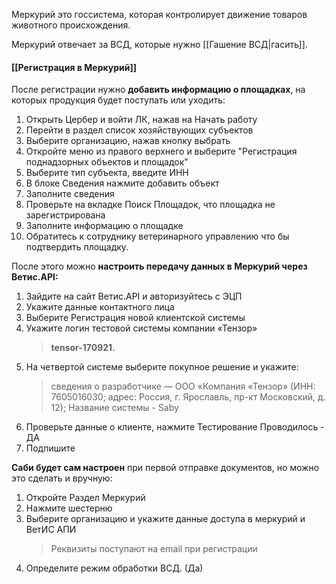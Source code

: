 Меркурий это госсистема, которая контролирует движение товаров животного происхождения. 

Меркурий отвечает за ВСД, которые нужно [[Гашение ВСД|гасить]].

#### [[Регистрация в Меркурий]]

После регистрации нужно **добавить информацию о площадках**, на которых продукция будет поступать или уходить:
1. Открыть Цербер и войти ЛК, нажав на Начать работу
2. Перейти в раздел список хозяйствующих субъектов
3. Выберите организацию, нажав кнопку выбрать
4. Откройте меню из правого верхнего и выберите "Регистрация поднадзорных объектов и площадок"
5. Выберите тип субъекта, введите ИНН
6. В блоке Сведения нажмите добавить объект
7. Заполните сведения
8. Проверьте  на вкладке Поиск Площадок, что площадка не зарегистрирована
9. Заполните информацию о площадке
10.  Обратитесь к сотруднику ветеринарного управлению что бы подтвердить площадку. 

После этого можно **настроить передачу данных в Меркурий через Ветис.API:**
1. Зайдите на сайт Ветис.API и авторизуйтесь с ЭЦП
2. Укажите данные контактного лица
3. Выберите Регистрация новой клиентской системы
4. Укажите логин тестовой системы компании «Тензор» 
	> **tensor-170921.**
5. На четвертой системе выберите покупное решение и укажите:
	> сведения о разработчике — ООО «Компания «Тензор» (ИНН: 7605016030; адрес: Россия, г. Ярославль, пр-кт Московский, д. 12);
	> Название системы - Saby
6. Проверьте данные о клиенте, нажмите Тестирование Проводилось - ДА
7. Подпишите

**Саби будет сам настроен** при первой отправке документов, но можно это сделать и вручную:
1. Откройте Раздел Меркурий
2. Нажмите шестерню
3. Выберите организацию и укажите данные доступа в меркурий и ВетИС АПИ
	> Реквизиты поступают на email при регистрации
4. Определите режим обработки ВСД. (Да)